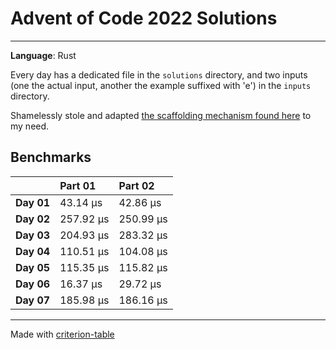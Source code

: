 # Advent of Code 2022 Solutions
---
**Language**: Rust

Every day has a dedicated file in the `solutions` directory, and two inputs (one the actual input, another the example suffixed with 'e') in the `inputs` directory.

Shamelessly stole and adapted [the scaffolding mechanism found here](https://github.com/fspoettel/advent-of-code-rust) to my need.


## Benchmarks

|              | Part 01                 | Part 02                         |
|:-------------|:--------------------------|:--------------------------------- |
| **Day 01** | 43.14 μs   | 42.86 μs    |
| **Day 02** | 257.92 μs  | 250.99 μs   |
| **Day 03** | 204.93 μs  | 283.32 μs     |
| **Day 04** | 110.51 μs  | 104.08 μs   |
| **Day 05** | 115.35 μs  | 115.82 μs   |
| **Day 06** | 16.37 μs   | 29.72 μs      |
| **Day 07** | 185.98 μs  | 186.16 μs   |

---
Made with [criterion-table](https://github.com/nu11ptr/criterion-table)

